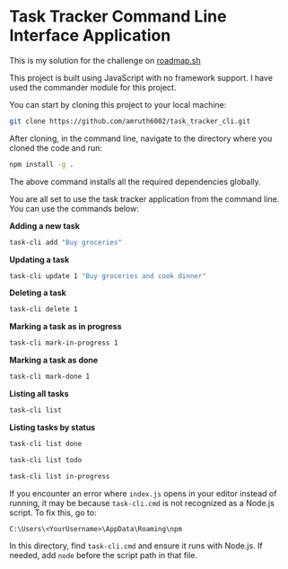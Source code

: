 # Task Tracker Command Line Interface Application 
This is my solution for the challenge on [roadmap.sh](https://roadmap.sh/projects/task-tracker)

This project is built using JavaScript with no framework support. I have used the commander module for this project.

You can start by cloning this project to your local machine:
```sh
git clone https://github.com/amruth6002/task_tracker_cli.git
```

After cloning, in the command line, navigate to the directory where you cloned the code and run:
```sh
npm install -g .
```
The above command installs all the required dependencies globally.

You are all set to use the task tracker application from the command line. You can use the commands below:

**Adding a new task**
```sh
task-cli add "Buy groceries"
```

**Updating a task**
```sh
task-cli update 1 "Buy groceries and cook dinner"
```

**Deleting a task**
```sh
task-cli delete 1
```

**Marking a task as in progress**
```sh
task-cli mark-in-progress 1
```

**Marking a task as done**
```sh
task-cli mark-done 1
```

**Listing all tasks**
```sh
task-cli list
```

**Listing tasks by status**
```sh
task-cli list done
```
```sh
task-cli list todo
```
```sh
task-cli list in-progress
```

If you encounter an error where `index.js` opens in your editor instead of running, it may be because `task-cli.cmd` is not recognized as a Node.js script. To fix this, go to:
```
C:\Users\<YourUsername>\AppData\Roaming\npm
```
In this directory, find `task-cli.cmd` and ensure it runs with Node.js. If needed, add `node` before the script path in that file.
